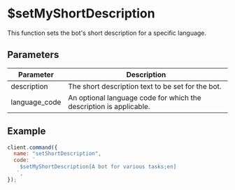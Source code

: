 # $setMyShortDescription

This function sets the bot's short description for a specific language.

## Parameters

| Parameter      | Description                                                 |
| -------------- | ----------------------------------------------------------- |
| description    | The short description text to be set for the bot.            |
| language_code  | An optional language code for which the description is applicable. |

## Example

```js
client.command({
  name: "setShortDescription",
  code: `
    $setMyShortDescription[A bot for various tasks;en]
   `,
});
```